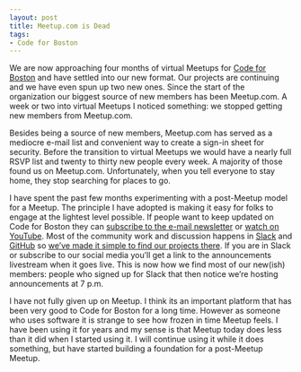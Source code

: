 ```yaml
---
layout: post
title: Meetup.com is Dead
tags:
- Code for Boston
---
```

We are now approaching four months of virtual Meetups for [Code for Boston](https://www.codeforboston.org) and have settled into our new format. Our projects are continuing and we have even spun up two new ones. Since the start of the organization our biggest source of new members has been Meetup.com. A week or two into virtual Meetups I noticed something: we stopped getting new members from Meetup.com.

Besides being a source of new members, Meetup.com has served as a mediocre e-mail list and convenient way to create a sign-in sheet for security. Before the transition to virtual Meetups we would have a nearly full RSVP list and twenty to thirty new people every week. A majority of those found us on Meetup.com. Unfortunately, when you tell everyone to stay home, they stop searching for places to go.

I have spent the past few months experimenting with a post-Meetup model for a Meetup. The principle I have adopted is making it easy for folks to engage at the lightest level possible. If people want to keep updated on Code for Boston they can [subscribe to the e-mail newsletter](https://codeforboston.us6.list-manage.com/subscribe?u=a1147a673396b177fda395daf&id=7c62a461ac) or [watch on YouTube](https://www.youtube.com/c/codeforboston). Most of the community work and discussion happens in [Slack](https://slack.codeforboston.org/) and [GitHub](https://www.github.com/codeforboston) so [we’ve made it simple to find our projects there](https://www.codeforboston.org/projects/). If you are in Slack or subscribe to our social media you’ll get a link to the announcements livestream when it goes live. This is now how we find most of our new(ish) members: people who signed up for Slack that then notice we’re hosting announcements at 7 p.m.

I have not fully given up on Meetup. I think its an important platform that has been very good to Code for Boston for a long time. However as someone who uses software it is strange to see how frozen in time Meetup feels. I have been using it for years and my sense is that Meetup today does less than it did when I started using it. I will continue using it while it does something, but have started building a foundation for a post-Meetup Meetup.

